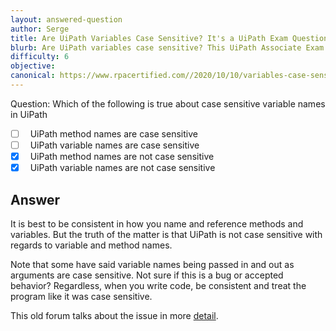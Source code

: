```yaml
---
layout: answered-question
author: Serge
title: Are UiPath Variables Case Sensitive? It's a UiPath Exam Question!
blurb: Are UiPath variables case sensitive? This UiPath Associate Exam Question and Answer clears it up.
difficulty: 6
objective: 
canonical: https://www.rpacertified.com//2020/10/10/variables-case-sensitive-uipath.html
---
```


Question: Which of the following is true about case sensitive variable names in UiPath

- [ ] &nbsp;  UiPath method names are case sensitive
- [ ] &nbsp;  UiPath variable names are case sensitive
- [x] &nbsp;  UiPath method names are not case sensitive
- [x] &nbsp;  UiPath variable names are not case sensitive

## Answer

It is best to be consistent in how you name and reference methods and variables. But the truth of the matter is that UiPath is not case sensitive with regards to variable and method names.

Note that some have said variable names being passed in and out as arguments are case sensitive. Not sure if this is a bug or accepted behavior? Regardless, when you write code, be consistent and treat the program like it was case sensitive.

This old forum talks about the issue in more [detail](https://forum.uipath.com/t/case-sensitivity-in-naming-variables-and-arguments/122137).

